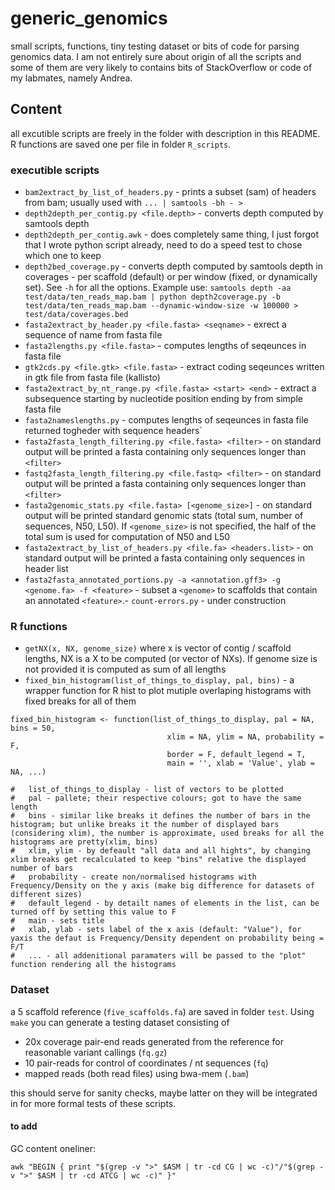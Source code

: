 # generic_genomics

small scripts, functions, tiny testing dataset or bits of code for parsing genomics data. I am not entirely sure about origin of all the scripts and some of them are very likely to contains bits of StackOverflow or code of my labmates, namely Andrea.

## Content

all excutible scripts are freely in the folder with description in this README. R functions are saved one per file in folder `R_scripts`.

### executible scripts

- `bam2extract_by_list_of_headers.py` - prints a subset (sam) of headers from bam; usually used with `... | samtools -bh - >`
- `depth2depth_per_contig.py <file.depth>` - converts depth computed by samtools depth
- `depth2depth_per_contig.awk` - does completely same thing, I just forgot that I wrote python script already, need to do a speed test to chose which one to keep
- `depth2bed_coverage.py` - converts depth computed by samtools depth in coverages - per scaffold (default) or per window (fixed, or dynamically set). See `-h` for all the options. Example use: `samtools depth -aa test/data/ten_reads_map.bam | python depth2coverage.py -b test/data/ten_reads_map.bam --dynamic-window-size -w 100000 > test/data/coverages.bed`
- `fasta2extract_by_header.py <file.fasta> <seqname>` - exrect a sequence of <seqname> name from fasta file
- `fasta2lengths.py <file.fasta>` - computes lengths of seqeunces in fasta file
- `gtk2cds.py <file.gtk> <file.fasta>` - extract coding seqeunces written in gtk file from fasta file (kallisto)
- `fasta2extract_by_nt_range.py <file.fasta> <start> <end>` - extract a subsequence starting by nucleotide position  <start> ending by <end> from simple fasta file
- `fasta2nameslengths.py` - computes lengths of seqeunces in fasta file returned togheder with sequence headers`
- `fasta2fasta_length_filtering.py <file.fasta> <filter>` - on standard output will be printed a fasta containing only sequences longer than `<filter>`
- `fastq2fasta_length_filtering.py <file.fastq> <filter>` - on standard output will be printed a fasta containing only sequences longer than `<filter>`
- `fasta2genomic_stats.py <file.fasta> [<genome_size>]` - on standard output will be printed standard genomic stats (total sum, number of sequences, N50, L50). If `<genome_size>` is not specified, the half of the total sum is used for computation of N50 and L50
- `fasta2extract_by_list_of_headers.py <file.fa> <headers.list>` - on standard output will be printed a fasta containing only sequences in header list
- `fasta2fasta_annotated_portions.py -a <annotation.gff3> -g <genome.fa> -f <feature>` - subset a `<genome>` to scaffolds that contain an annotated `<feature>`.- `count-errors.py` - under construction

### R functions

- `getNX(x, NX, genome_size)` where x is vector of contig / scaffold lengths, NX is a X to be computed (or vector of NXs). If genome size is not provided it is computed as sum of all lengths
- `fixed_bin_histogram(list_of_things_to_display, pal, bins)` - a wrapper function for R hist to plot mutiple overlaping histograms with fixed breaks for all of them

```
fixed_bin_histogram <- function(list_of_things_to_display, pal = NA, bins = 50,
                                   xlim = NA, ylim = NA, probability = F,
                                   border = F, default_legend = T,
                                   main = '', xlab = 'Value', ylab = NA, ...)

#   list_of_things_to_display - list of vectors to be plotted
#   pal - pallete; their respective colours; got to have the same length
#   bins - similar like breaks it defines the number of bars in the histogram; but unlike breaks it the number of displayed bars (considering xlim), the number is approximate, used breaks for all the histograms are pretty(xlim, bins)
#   xlim, ylim - by defeault "all data and all hights", by changing xlim breaks get recalculated to keep "bins" relative the displayed number of bars
#   probability - create non/normalised histograms with Frequency/Density on the y axis (make big difference for datasets of different sizes)
#   default_legend - by detailt names of elements in the list, can be turned off by setting this value to F
#   main - sets title
#   xlab, ylab - sets label of the x axis (default: "Value"), for yaxis the defaut is Frequency/Density dependent on probability being = F/T
#   ... - all addenitional paramaters will be passed to the "plot" function rendering all the histograms
```

### Dataset

a 5 scaffold reference (`five_scaffolds.fa`) are saved in folder `test`. Using `make` you can generate a testing dataset consisting of

- 20x coverage pair-end reads generated from the reference for reasonable variant callings (`fq.gz`)
- 10 pair-reads for control of coordinates / nt sequences (`fq`)
- mapped reads (both read files) using bwa-mem (`.bam`)

this should serve for sanity checks, maybe latter on they will be integrated in for more formal tests of these scripts.

#### to add

GC content oneliner:

```
awk "BEGIN { print "$(grep -v ">" $ASM | tr -cd CG | wc -c)"/"$(grep -v ">" $ASM | tr -cd ATCG | wc -c)" }"
```
